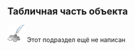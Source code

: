 ## Табличная часть объекта
![Раздел не написан](lib/imgs/custom_field/planned_section.png) Этот подраздел ещё не написан